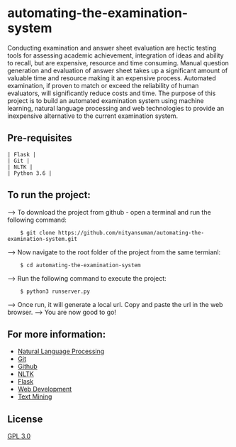 # automating-the-examination-system


Conducting examination and answer sheet evaluation are hectic testing tools for assessing academic achievement, 
integration of ideas and ability to recall, but are expensive, resource and time consuming.
Manual question generation and evaluation of answer sheet takes up a significant amount of valuable time and
resource making it an expensive process.
Automated examination, if proven to match or exceed the reliability of human evaluators,
will significantly reduce costs and time.
The purpose of this project is to build an automated examination system using machine learning,
natural language processing and web technologies to provide an inexpensive alternative
to the current examination system.


## Pre-requisites
    | Flask |
    | Git |
    | NLTK |
    | Python 3.6 |


## To run the project:

--> To download the project from github - open a terminal and run the following command:
```
    $ git clone https://github.com/nityansuman/automating-the-examination-system.git
```
--> Now navigate to the root folder of the project from the same termianl:
```
    $ cd automating-the-examination-system
```
--> Run the following command to execute the project:
``` 
    $ python3 runserver.py
```
--> Once run, it will generate a local url. Copy and paste the url in the web browser.
--> You are now good to go!


## For more information:
* [Natural Language Processing](https://nltk.org/book/)
* [Git](https://git-scm.com/)
* [Github](https://github.com/)
* [NLTK](https://nltk.org/)
* [Flask](http://flask.pocoo.org/)
* [Web Development](https://w3schoo.com/)
* [Text Mining](https://en.wikipedia.org/wiki/Text_mining/)


## License
[GPL 3.0](LICENSE)


